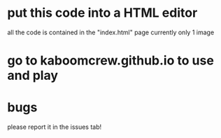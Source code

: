 # put this code into a HTML editor
all the code is contained in the "index.html" page
currently only 1 image

# go to kaboomcrew.github.io to use and play

# bugs
please report it in the issues tab!
